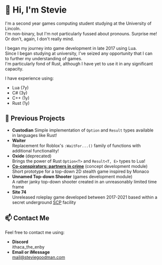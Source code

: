 # 👋 Hi, I'm Stevie
I'm a second year games computing student studying at the University of Lincoln.  
I'm non-binary, but I'm not particularly fussed about pronouns. Surprise me! Or don't, again, I don't really mind.

I began my journey into game development in late 2017 using Lua.  
Since I began studying at university, I've seized any opportunity that I can to further my understanding of games.  
I'm particularly fond of Rust, although I have yet to use it in any significant capacity.

I have experience using:

- Lua (7y)
- C# (3y)
- C++ (1y)
- Rust (1y)

## 🎉 Previous Projects
- **Custodian**
  Simple implementation of `Option` and `Result` types available in languages like Rust!
- **Waiter**  
  Replacement for Roblox's `:WaitFor...()` family of functions with additional functionality!
- **Oxide** (deprecated)  
  Brings the power of Rust `Option<T>` and `Result<T, E>` types to Lua!
- **[Co-conspirators: partners in crime](https://github.com/CGP2014/Monaclone)** (concept development module)  
  Short prototype for a top-down 2D stealth game inspired by Monaco
- **Unnamed Top-down Shooter** (games development module)  
  A rather janky top-down shooter created in an unreasonably limited time frame
- **Site 74**  
  Unreleased roleplay game developed between 2017-2021 based within a secret underground [SCP](https://scp-wiki.wikidot.com/about-the-scp-foundation) facility

## 📫 Contact Me
Feel free to contact me using:
- **Discord**  
  ithaca_the_enby
- **Email or iMessage**  
  mail@steviegoodman.com
